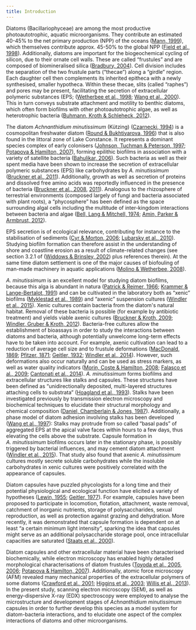 ```yaml
---
title: Introduction
---
```


Diatoms (Bacillariophyceae) are among the most productive photoautotrophic, aquatic microorganisms. They contribute an estimated 40-45% to the net primary production (NPP) of the oceans ([Mann, 1999](http://www.phycologia.org/doi/abs/10.2216/i0031-8884-38-6-437.1)), which themselves contribute approx. 45-50% to the global NPP ([Field et al., 1998](http://www.sciencemag.org/content/281/5374/237)). Additionally, diatoms are important for the biogeochemical cycling of silicon, due to their ornate cell walls. These are called “frustules” and are composed of biomineralised silica ([Bradbury, 2004](http://dx.doi.org/10.1371/journal.pbio.0020306)). Cell division includes the separation of the two frustule parts (“thecae”) along a “girdle” region. Each daughter cell then complements its inherited epitheca with a newly synthesised, smaller hypotheca. Within these thecae, slits (called “raphes”) and pores may be present, facilitating the secretion of extracellular polymeric substances (EPS; ([Wetherbee et al., 1998](http://dx.doi.org/10.1046/j.1529-8817.1998.340009.x); [Wang et al., 2000](http://onlinelibrary.wiley.com/doi/10.1046/j.1529-8817.2000.99102.x/abstract)). This in turn conveys substrate attachment and motility to benthic diatoms, which often form biofilms with other photoautotrophic algae, as well as heterotrophic bacteria ([Buhmann, Kroth & Schleheck, 2012](http://onlinelibrary.wiley.com/doi/10.1111/j.1758-2229.2011.00315.x/abstract)).

The diatom *Achnanthidium minutissimum* (Kützing) ([Czarnecki, 1994](http://www.algaebase.org/search/species/detail/?species_id=Ge79396858528c750)) is a cosmopolitan freshwater diatom ([Round & Bukhtiyarova, 1996](http://www.tandfonline.com/doi/abs/10.1080/0269249X.1996.9705389)) that is also found in the littoral zone of Lake Constance. It represents a dominant species complex of early colonisers ([Johnson, Tuchman & Peterson, 1997](http://www.jstor.org/stable/1468140); [Potapova & Hamilton, 2007](http://onlinelibrary.wiley.com/doi/10.1111/j.1529-8817.2007.00332.x/abstract)), forming epilithic biofilms in association with a variety of satellite bacteria ([Bahulikar, 2006](http://kops.ub.uni-konstanz.de/handle/urn:nbn:de:bsz:352-opus-23773)). Such bacteria as well as their spent media have been shown to increase the secretion of extracellular polymeric substances (EPS) like carbohydrates by *A. minutissimum* ([Bruckner et al., 2011](http://onlinelibrary.wiley.com/doi/10.1111/j.1462-2920.2010.02411.x/full)). Additionally, growth as well as secretion of proteins and dissolved free amino acids was reportedly influenced in the presence of bacteria ([Bruckner et al., 2008](http://aem.asm.org/content/74/24/7740.full), [2011](http://onlinelibrary.wiley.com/doi/10.1111/j.1462-2920.2010.02411.x/full)). Analogous to the rhizosphere of terrestrial environments (composed largely of fungi and bacteria associated with plant roots), a “phycosphere” has been defined as the space surrounding algal cells including the multitude of inter-kingdom interactions between bacteria and algae ([Bell, Lang & Mitchell, 1974](http://www.aslo.org/lo/toc/vol_19/issue_5/0833.html); [Amin, Parker & Armbrust, 2012](http://mmbr.asm.org/content/76/3/667)).

EPS secretion is of ecological relevance, contributing for instance to the stabilisation of sediments ([Cyr & Morton, 2006](http://www.nrcresearchpress.com/doi/abs/10.1139/f06-079); [Lubarsky et al., 2010](http://dx.doi.org/10.1371/journal.pone.0013794)). Studying biofilm formation can therefore assist in the understanding of shore and coastline erosion as a result of climate-related changes (see section 3.2.1 of ([Widdows & Brinsley, 2002](http://www.sciencedirect.com/science/article/pii/S138511010200148X)) plus references therein). At the same time diatom settlement is one of the major causes of biofouling of man-made machinery in aquatic applications ([Molino & Wetherbee, 2008](http://www.tandfonline.com/doi/abs/10.1080/08927010802254583)).

*A. minutissimum* is an excellent model for studying diatom biofilms, because this alga is abundant in natura ([Patrick & Reimer, 1966](https://repositories.tdl.org/tamug-ir/handle/1969.3/20795); [Krammer & Lange-Bertalot, 1991](https://books.google.de/books?id=bjY7QAAACAAJ)) and can be cultivated in the laboratory both as “xenic” biofilms ([Myklestad et al., 1989](http://plankt.oxfordjournals.org/content/11/4/763)) and “axenic” suspension cultures ([Windler et al., 2015](http://onlinelibrary.wiley.com/doi/10.1111/jpy.12280/abstract)). Xenic cultures contain bacteria from the diatom's natural habitat. Removal of these bacteria is possible (for example by antibiotic treatment) and yields viable axenic cultures ([Bruckner & Kroth, 2009](http://onlinelibrary.wiley.com/doi/10.1111/j.1529-8817.2009.00708.x/abstract); [Windler, Gruber & Kroth, 2012](http://kops.uni-konstanz.de/handle/123456789/21968)). Bacteria-free cultures allow the establishment of bioassays in order to study the interactions between diatoms and bacteria, although potentially unwelcome long-term effects have to be taken into account. For example, axenic cultivation can lead to a reduction of average cell size and to frustule deformations ([MacDonald, 1869](http://www.tandfonline.com/doi/abs/10.1080/00222936908695866); [Pfitzer, 1871](http://books.google.de/books?id=DT89AQAAMAAJ); [Geitler, 1932](https://books.google.de/books?id=RZULAQAAIAAJ); [Windler et al., 2014](http://onlinelibrary.wiley.com/doi/10.1111/pre.12059/abstract)). However, such deformations also occur naturally and can be used as stress markers, as well as water quality indicators ([Morin, Coste & Hamilton, 2008](http://onlinelibrary.wiley.com/doi/10.1111/j.1529-8817.2008.00587.x/abstract); [Falasco et al., 2009](http://www.ajol.info/index.php/wsa/article/view/49185); [Cantonati et al., 2014](http://www.sciencedirect.com/science/article/pii/S0048969713011625)).
*A. minutissimum* forms biofilms and extracellular structures like stalks and capsules. These structures have been defined as “unidirectionally deposited, multi-layered structures attaching cells to substrata” ([Hoagland et al., 1993](http://onlinelibrary.wiley.com/doi/10.1111/j.0022-3646.1993.00537.x/abstract)). Stalks have been investigated previously by transmission electron microscopy and biochemical techniques to elucidate their structural morphology and chemical composition ([Daniel, Chamberlain & Jones, 1987](http://www.tandfonline.com/doi/abs/10.1080/00071618700650131)). Additionally, a phase model of diatom adhesion involving stalks has been developed ([Wang et al., 1997](http://www.plantphysiol.org/content/113/4/1071)): Stalks may protrude from so called “basal pads” of aggregated EPS at the apical valve faces within hours to a few days, thus elevating the cells above the substrate. Capsule formation in *A. minutissimum* biofilms occurs later in the stationary phase, is possibly triggered by bacterial influences, and may cement diatom attachment ([Windler et al., 2015](http://onlinelibrary.wiley.com/doi/10.1111/jpy.12280/abstract)). That study also found that axenic *A. minutissimum* cultures mostly secrete soluble carbohydrates while the insoluble carbohydrates in xenic cultures were positively correlated with the appearance of capsules.

Diatom capsules have puzzled phycologists for a long time and their potential physiological and ecological function have elicited a variety of hypotheses ([Lewin, 1955](http://mic.sgmjournals.org/content/13/1/162); [Geitler, 1977](http://link.springer.com/article/10.1007/BF00986291)). For example, capsules have been proposed to participate in locomotion, flotation, attachment, waste removal, catchment of inorganic nutrients, storage of polysaccharides, sexual reproduction, as well as protection against grazing and dehydration. More recently, it was demonstrated that capsule formation is dependent on at least “a certain minimum light intensity”, sparking the idea that capsules might serve as an additional polysaccharide storage pool, once intracellular capacities are saturated ([Staats et al., 2000](http://www.int-res.com/abstracts/meps/v193/p261-269/)).

Diatom capsules and other extracellular material have been characterised biochemically, while electron microscopy has enabled highly detailed morphological characterisations of diatom frustules ([Toyoda et al., 2005](http://dx.doi.org/10.1080/09670260500150511), [2006](http://onlinelibrary.wiley.com/doi/10.1111/j.1440-1835.2006.00420.x/abstract); [Potapova & Hamilton, 2007](http://onlinelibrary.wiley.com/doi/10.1111/j.1529-8817.2007.00332.x/abstract)). Additionally, atomic force microscopy (AFM) revealed many mechanical properties of the extracellular polymers of some diatoms ([Crawford et al., 2001](http://onlinelibrary.wiley.com/doi/10.1046/j.1529-8817.2001.037004543.x/abstract); [Higgins et al., 2003](http://onlinelibrary.wiley.com/doi/10.1046/j.1529-8817.2003.02163.x/abstract); [Willis et al., 2013](http://onlinelibrary.wiley.com/doi/10.1111/jpy.12103/abstract)). In the present study, scanning electron microscopy (SEM), as well as energy-dispersive X-ray (EDX) spectroscopy were employed to analyse the microstructure and development stages of *Achnanthidium minutissimum* capsules in order to further develop this species as a model system for diatom-bacteria interactions, and to elucidate one aspect of the complex interactions of diatoms and other microorganisms.